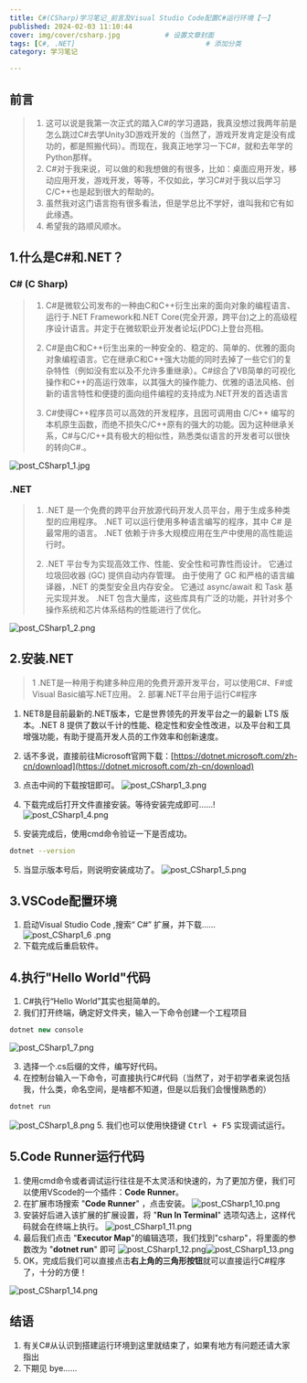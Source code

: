 ```yaml
---
title: C#(CSharp)学习笔记_前言及Visual Studio Code配置C#运行环境【一】
published: 2024-02-03 11:10:44
cover: img/cover/csharp.jpg           # 设置文章封面
tags: [C#, .NET]                                # 添加分类
category: 学习笔记 

---
```



## 前言
> 1. 这可以说是我第一次正式的踏入C#的学习道路，我真没想过我两年前是怎么跳过C#去学Unity3D游戏开发的（当然了，游戏开发肯定是没有成功的，都是照搬代码）。而现在，我真正地学习一下C#，就和去年学的Python那样。
> 2. C#对于我来说，可以做的和我想做的有很多，比如：桌面应用开发，移动应用开发，游戏开发，等等，不仅如此，学习C#对于我以后学习C/C++也是起到很大的帮助的。
> 3. 虽然我对这门语言抱有很多看法，但是学总比不学好，谁叫我和它有如此缘遇。
> 4. 希望我的路顺风顺水。

## 1.什么是C#和.NET？
### C# (C Sharp)

> 1. C#是微软公司发布的一种由C和C++衍生出来的面向对象的编程语言、运行于.NET Framework和.NET Core(完全开源，跨平台)之上的高级程序设计语言。并定于在微软职业开发者论坛(PDC)上登台亮相。
> 
> 2. C#是由C和C++衍生出来的一种安全的、稳定的、简单的、优雅的面向对象编程语言。它在继承C和C++强大功能的同时去掉了一些它们的复杂特性（例如没有宏以及不允许多重继承）。C#综合了VB简单的可视化操作和C++的高运行效率，以其强大的操作能力、优雅的语法风格、创新的语言特性和便捷的面向组件编程的支持成为.NET开发的首选语言
> 3. C#使得C++程序员可以高效的开发程序，且因可调用由 C/C++ 编写的本机原生函数，而绝不损失C/C++原有的强大的功能。因为这种继承关系，C#与C/C++具有极大的相似性，熟悉类似语言的开发者可以很快的转向C#.。

![post_CSharp1_1.jpg](https://s2.loli.net/2024/02/03/s6WVpHeEr1xIjD5.jpg)

### .NET

> 1. .NET 是一个免费的跨平台开放源代码开发人员平台，用于生成多种类型的应用程序。 .NET 可以运行使用多种语言编写的程序，其中 C# 是最常用的语言。 .NET 依赖于许多大规模应用在生产中使用的高性能运行时。
> 
> 2. .NET 平台专为实现高效工作、性能、安全性和可靠性而设计。 它通过垃圾回收器 (GC) 提供自动内存管理。 由于使用了 GC 和严格的语言编译器，.NET 的类型安全且内存安全。 它通过 async/await 和 Task 基元实现并发。 .NET
> 包含大量库，这些库具有广泛的功能，并针对多个操作系统和芯片体系结构的性能进行了优化。

![post_CSharp1_2.png](https://s2.loli.net/2024/02/03/rIDQ8mhuFWdxY7S.png)
## 2.安装.NET

> 1 .NET是一种用于构建多种应用的免费开源开发平台，可以使用C#、F#或Visual Basic编写.NET应用。
>2. 部署.NET平台用于运行C#程序

1. NET8是目前最新的.NET版本，它是世界领先的开发平台之一的最新 LTS 版本。.NET 8 提供了数以千计的性能、稳定性和安全性改进，以及平台和工具增强功能，有助于提高开发人员的工作效率和创新速度。
2. 话不多说，直接前往Microsoft官网下载：[https://dotnet.microsoft.com/zh-cn/download](https://dotnet.microsoft.com/zh-cn/download)

3. 点击中间的下载按钮即可。
![post_CSharp1_3.png](https://s2.loli.net/2024/02/03/6qg8dbrSzMo4YHR.png)

4. 下载完成后打开文件直接安装。等待安装完成即可……!
![post_CSharp1_4.png](https://s2.loli.net/2024/02/03/hzoSx4nKUrHwYiG.png)
5. 安装完成后，使用cmd命令验证一下是否成功。

```bash
dotnet --version
```

5. 当显示版本号后，则说明安装成功了。
![post_CSharp1_5.png](https://s2.loli.net/2024/02/03/xYOTFi1RgQtKJsc.png)

## 3.VSCode配置环境
1. 启动Visual Studio Code ,搜索“ C#” 扩展，并下载……
![post_CSharp1_6 .png](https://s2.loli.net/2024/02/03/LPZhnKABbewN13u.png)
2. 下载完成后重启软件。
## 4.执行"Hello World"代码
1. C#执行“Hello World”其实也挺简单的。
2. 我们打开终端，确定好文件夹，输入一下命令创建一个工程项目

```csharp
dotnet new console
```
![post_CSharp1_7.png](https://s2.loli.net/2024/02/03/xy8BEjuJgrWPvG4.png)

3. 选择一个.cs后缀的文件，编写好代码。
4. 在控制台输入一下命令，可直接执行C#代码（当然了，对于初学者来说包括我，什么类，命名空间，是啥都不知道，但是以后我们会慢慢熟悉的）

```csharp
dotnet run
```

![post_CSharp1_8.png](https://s2.loli.net/2024/02/03/MPkVFjJeQUnXT68.png)
5. 我们也可以使用快捷键 <kbd>Ctrl + F5</kbd> 实现调试运行。
## 5.Code Runner运行代码
1. 使用cmd命令或者调试运行往往是不太灵活和快速的，为了更加方便，我们可以使用VScode的一个插件：**Code Runner**。
2. 在扩展市场搜索 "**Code Runner**"  ，点击安装。
![post_CSharp1_10.png](https://s2.loli.net/2024/02/03/wBS1gshVQEYxZcd.png)
3. 安装好后进入该扩展的扩展设置，将 "**Run In Terminal**" 选项勾选上，这样代码就会在终端上执行。
![post_CSharp1_11.png](https://s2.loli.net/2024/02/03/Kqeol73FWkfyb2u.png)
4. 最后我们点击 "**Executor Map**"的编辑选项，我们找到"csharp"，将里面的参数改为 "**dotnet run**" 即可
![post_CSharp1_12.png](https://s2.loli.net/2024/02/03/w3nrOxpFg2AYvcz.png)![post_CSharp1_13.png](https://s2.loli.net/2024/02/03/5g9tWuGSaAMFUHd.png)
 5. OK，完成后我们可以直接点击**右上角的三角形按钮**就可以直接运行C#程序了，十分的方便！

![post_CSharp1_14.png](https://s2.loli.net/2024/02/03/FTtl3A84CkKYEs9.png)
## 结语
1. 有关C#从认识到搭建运行环境到这里就结束了，如果有地方有问题还请大家指出
2. 下期见 bye……